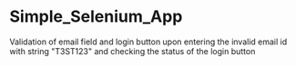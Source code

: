 # Simple_Selenium_App
Validation of email field and login button upon entering the invalid email id with string "T3ST123" and checking the status of the login button
